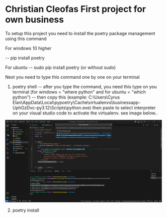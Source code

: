 # Christian Cleofas First project for own business

To setup this project you need to install the poetry package management using this command

For windows 10 higher

-- pip install poetry 

For ubuntu 
-- sudo pip install poetry (or without sudo)

Next you need to type this command one by one on your terminal

1. poetry shell
-- after you type the command, you need this type on you terminal (for windows = "where python" and for ubuntu = "which python")
-- then copy this (example: C:\Users\Cyrus Elan\AppData\Local\pypoetry\Cache\virtualenvs\businessapp-UphGzDvc-py3.12\Scripts\python.exe)
then paste to select interpreter on your visual studio code to activate the virtualenv. see image below..

![Alt text](image.png)

2. poetry install
